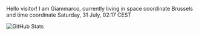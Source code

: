 Hello visitor! I am Giammarco, currently living in space coordinate Brussels and time coordinate Saturday, 31 July, 02:17 CEST

![GitHub Stats](https://github-readme-stats.vercel.app/api?username=grcasanova)
